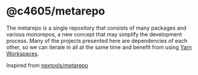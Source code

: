 # @c4605/metarepo

The metarepo is a single repository that consists of many packages and various monorepos, a new concept that may simplify the development process. Many of the projects presented here are dependencies of each other, so we can iterate in all at the same time and benefit from using [Yarn Workspaces](https://classic.yarnpkg.com/en/docs/workspaces/).

Inspired from [nextools/metarepo](https://github.com/nextools/metarepo)
